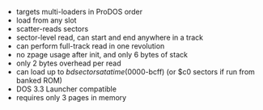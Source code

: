 - targets multi-loaders in ProDOS order
- load from any slot
- scatter-reads sectors
- sector-level read, can start and end anywhere in a track
- can perform full-track read in one revolution
- no zpage usage after init, and only 6 bytes of stack
- only 2 bytes overhead per read
- can load up to $bd sectors at a time ($0000-bcff)
  (or $c0 sectors if run from banked ROM)
- DOS 3.3 Launcher compatible
- requires only 3 pages in memory
